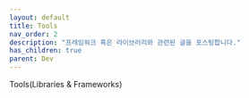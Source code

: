 ```yaml
---
layout: default
title: Tools
nav_order: 2
description: "프레임워크 혹은 라이브러리와 관련된 글을 포스팅합니다."
has_children: true
parent: Dev
---
```


Tools(Libraries & Frameworks)